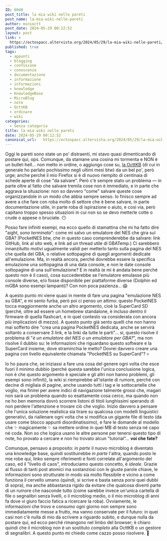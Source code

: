 ```yaml
---
ID: 6040
post_title: la mia wiki nelle pareti
post_name: la-mia-wiki-nelle-pareti
author: minioctt
post_date: 2024-05-29 00:12:52
layout: post
link: >
  https://octospacc.altervista.org/2024/05/29/la-mia-wiki-nelle-pareti/
published: true
tags:
  - appunti
  - blogging
  - confusione
  - conoscenza
  - documentazione
  - informazione
  - informazioni
  - knowledge
  - KnowledgeBase
  - MicroBlog
  - note
  - OcttKB
  - ordinare
  - wiki
categories:
  - Senza categoria
title: la mia wiki nelle pareti
date: 2024-05-29 00:12:52
canonical_url:   https://octospacc.altervista.org/2024/05/29/la-mia-wiki-nelle-pareti/
---
```

<!-- wp:paragraph -->
<p>Oggi le pareti sono state un po' distraenti, mi stavo quasi dimenticando di postare qui, ops. Comunque, da stamane una cosina mi tormenta e NON è un bullet-hell... non metto in ordine, o aggiungo cose su, <a href="https://kb.octt.eu.org">la OcttKB</a> (di cui in generale ho parlato pochissimo negli ultimi mesi btw) da un bel po', però urge; anche perché il mio Firefox si è di nuovo riempito di centinaia di schede aperte di cose "da salvare". Però c'è sempre stato un problema — in parte oltre al fatto che salvare tremila cose non è immediato, e in parte che aggrava la situazione: non so davvero "come" salvare queste cose organizzandole in un modo che abbia sempre senso. Io finisco sempre ad avere a che fare con roba molto di settore che è bene salvare, in parte documentazione utile, in parte roba di ispirazione o aiuto, e così via, però capitano troppo spesso situazioni in cui non so se devo metterle cotte o crude o appese o bruciate. 😶️</p>
<!-- /wp:paragraph -->

<!-- wp:paragraph -->
<p>Posso fare infiniti esempi, ma ecco quello di stamattina che mi ha fatto dire "aight, <em>sono terminata</em>": come mi salvo un emulatore del NES che gira sul GBA? (PocketNES btw, che in questo caso comprenderebbe da salvare: link GitHub, link al sito web, e link ad un thread utile di GBATemp.) Ci sarebbero innanzitutto motivi ugualmente validi per metterlo tanto sulla pagina del NES che quella del GBA, o relative sottopagine di quegli argomenti dedicate all'emulazione. Ma, in realtà ancora, perché dovrebbe essere la specifica emulazione una sottopagina di una data console, e non le date console sottopagine di una sull'emulazione? E in realtà (e mi è andata bene perché questo non è il caso), cosa succederebbe se l'emulatore emulasse più console diverse, e/o fosse disponibile per piattaforme diverse (Dolphin ed mGBA sono esempi lampanti)? Con non poca pazienza... 😱️</p>
<!-- /wp:paragraph -->

<!-- wp:paragraph -->
<p>A questo punto mi viene quasi in mente di fare una pagina "emulazione NES su GBA", e mi sento furba, però poi ci penso un attimo: questo PocketNES tocca maggiormente anche un altro argomento, cioè la SuperCard SD (perché, oltre ad essere un homebrew standalone, è incluso dentro il firmware di quella flashcart, e in quel contesto va considerata con ancora più implicazioni di mezzo). A questo punto già sento quelli che non hanno mai sofferto dire "crea una pagina PocketNES dedicata, anche se servirà soltanto a conservare 3 link, e la linki da tutte le parti"... si, questo risolve il problema di "<em>è un emulatore del NES o un emulatore per GBA?</em>", ma non risolve il dubbio su: le informazioni che riguardano questo software e la SuperCard insieme, dove straminchia le metto? Dovrei davvero creare una pagina con livello equivalente chiamata "PocketNES su SuperCard"? 💀️</p>
<!-- /wp:paragraph -->

<!-- wp:paragraph -->
<p>Io ho paura che, se iniziassi a fare una cosa del genere ogni volta che esce fuori il minimo dubbio (perché questa sarebbe l'unica conclusione logica, non è che questo argomento è speciale e gli altri non hanno problemi, gli esempi sono infiniti), la wiki si riempirebbe all'istante di rumore, perché con decine di migliaia di pagine, anche usando tutti i tag e le sottocartelle che voglio, ma finirei per avere indici di navigazione talmente grossi che, magari non sarà un problema quando so esattamente cosa cerco, ma quando non ne ho ben memoria dovrò scorrere listoni di titoli lunghissimi sperando di non perdere l'attenzione e trovare ciò che voglio. Inizio davvero a pensare che l'unica soluzione realistica sia tirare su qualcosa con modelli linguistici generativi, da riallenare ogni volta che si modifica un gigante file di testo (da usare come blocco appunti disordinatissimo), e fare le domande al modello che ✨️ magicamente ✨️ sa mettere ordine in quei MB di testo senza né capo né coda. Non so che logica usano le altre persone per tenersi questo tipo di note, ho provato a cercare e non ho trovato alcun "tutorial"... <strong>voi che fate?</strong></p>
<!-- /wp:paragraph -->

<!-- wp:paragraph -->
<p>Comunque, pensavo a proposito: <em>in parte</em> il nuovo microblog è diventato una knowledge base, quindi sostituirebbe <em>in parte</em> l'altra; quando posto le mie robe qui, linko sempre riferimenti e fonti correlate all'argomento del caso, ed il "livello di caos", introduciamo questo concetto, è <em>ideale</em>. Grazie al flusso di tanti post atomici ma sostanziosi con le giuste parole chiave, le informazioni sono strutturate in modo sia molto flessibile e vicino a come funziona il cervello umano (quindi, si scrive e basta senza porsi quei dubbi di sopra), ma anche abbastanza rigido da evitare che qualcosa diventi parte di un rumore che nasconde tutto (come sarebbe invece un'unica cartella di file o segnalibri senza livelli, o il microblog medio, o il mio microblog di anni fa dove vi giuro faccio fatica a ricercare la roba). Ovviamente, le informazioni che trovo e consumo ogni giorno non sempre sono immediatamente messe a frutto, ma vanno conservate per il futuro: in quei casi non c'è nulla di mio da scrivere a riguardo subito, e dunque nulla da postare qui, ed ecco perché rimangono nel limbo del browser; è chiaro quindi che il microblog <em>non</em> è un sostituto <em>completo</em> alla OcttKB o un gestore di segnalibri. A questo punto mi chiedo come cazzo posso risolvere. 🎰️</p>
<!-- /wp:paragraph -->